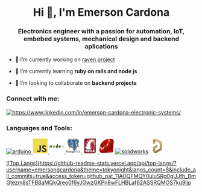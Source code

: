 <h1 align="center">Hi 👋, I'm Emerson Cardona</h1>
<h3 align="center">Electronics engineer with a passion for automation, IoT, embebed systems, mechanical design and backend aplications</h3>

- 🔭 I’m currently working on [raven project](https://raven.gt/)

- 🌱 I’m currently learning **ruby on rails and node js**

- 👯 I’m looking to collaborate on **backend projects**

<h3 align="left">Connect with me:</h3>
<p align="left">
<a href="https://www.linkedin.com/in/emerson-cardona-electronic-systems/" target="blank"><img align="center" src="https://raw.githubusercontent.com/rahuldkjain/github-profile-readme-generator/master/src/images/icons/Social/linked-in-alt.svg" alt="https://www.linkedin.com/in/emerson-cardona-electronic-systems/" height="30" width="40" /></a>
</p>


<h3 align="left">Languages and Tools:</h3>
<p align="left"> <a href="https://www.arduino.cc/" target="_blank" rel="noreferrer"> <img src="https://cdn.worldvectorlogo.com/logos/arduino-1.svg" alt="arduino" width="40" height="40"/> </a> <a href="https://developer.mozilla.org/en-US/docs/Web/JavaScript" target="_blank" rel="noreferrer"> <img src="https://raw.githubusercontent.com/devicons/devicon/master/icons/javascript/javascript-original.svg" alt="javascript" width="40" height="40"/> </a> <a href="https://nodejs.org" target="_blank" rel="noreferrer"> <img src="https://raw.githubusercontent.com/devicons/devicon/master/icons/nodejs/nodejs-original-wordmark.svg" alt="nodejs" width="40" height="40"/> </a> <a href="https://www.postgresql.org" target="_blank" rel="noreferrer"> <img src="https://raw.githubusercontent.com/devicons/devicon/master/icons/postgresql/postgresql-original-wordmark.svg" alt="postgresql" width="40" height="40"/> </a> <a href="https://rubyonrails.org" target="_blank" rel="noreferrer"> <img src="https://raw.githubusercontent.com/devicons/devicon/master/icons/rails/rails-original-wordmark.svg" alt="rails" width="40" height="40"/> </a> <a href="https://www.ruby-lang.org/en/" target="_blank" rel="noreferrer"> <img src="https://raw.githubusercontent.com/devicons/devicon/master/icons/ruby/ruby-original.svg" alt="ruby" width="40" height="40"/> </a> 
<a href='https://www.solidworks.com/es/domain/design-engineering?gclid=CjwKCAjwqJSaBhBUEiwAg5W9p31TAV14ZovSc9lRBJqvVJ-P1jNt3j7n3GKNXK3SdEmIfCraXYQnEBoCISUQAvD_BwE' target="_blank"><img alt="solidworks" img src="https://cdn.worldvectorlogo.com/logos/solidworks-logo-1.svg" &logoColor=white&labelColor=black&color=black' width="60" height="60"/></a>
<a href="https://www.altium.com" target="_blank" rel="noreferrer"> <img src="https://raw.githubusercontent.com/github/explore/7af95003139e68a3a54e382bb4f23a72836ef348/topics/altium-designer/altium-designer.png" alt="arduino" width="40" height="40"/>
</p>

![Top Langs](https://github-readme-stats.vercel.app/api/top-langs/?username=emersongcardona&theme=tokyonight&langs_count=8&include_all_commits=true&access_token=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
 



